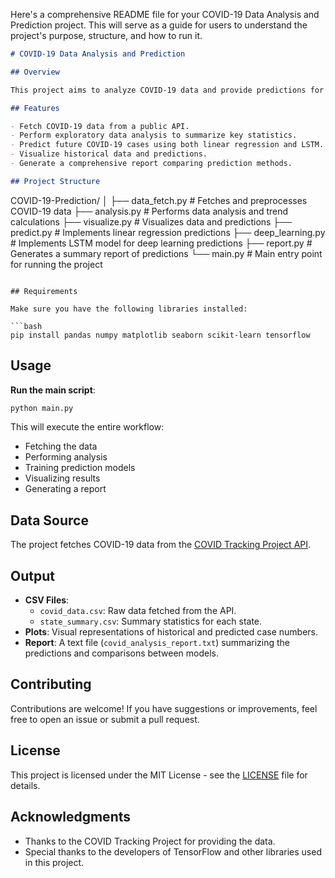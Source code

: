 Here's a comprehensive README file for your COVID-19 Data Analysis and Prediction project. This will serve as a guide for users to understand the project's purpose, structure, and how to run it.

```markdown
# COVID-19 Data Analysis and Prediction

## Overview

This project aims to analyze COVID-19 data and provide predictions for future case numbers using traditional linear regression and advanced deep learning techniques, specifically LSTM (Long Short-Term Memory) networks. The project fetches real-time data, processes it, analyzes trends, visualizes results, and generates a report summarizing predictions.

## Features

- Fetch COVID-19 data from a public API.
- Perform exploratory data analysis to summarize key statistics.
- Predict future COVID-19 cases using both linear regression and LSTM.
- Visualize historical data and predictions.
- Generate a comprehensive report comparing prediction methods.

## Project Structure

```
COVID-19-Prediction/
│
├── data_fetch.py          # Fetches and preprocesses COVID-19 data
├── analysis.py            # Performs data analysis and trend calculations
├── visualize.py           # Visualizes data and predictions
├── predict.py             # Implements linear regression predictions
├── deep_learning.py       # Implements LSTM model for deep learning predictions
├── report.py              # Generates a summary report of predictions
└── main.py                # Main entry point for running the project
```

## Requirements

Make sure you have the following libraries installed:

```bash
pip install pandas numpy matplotlib seaborn scikit-learn tensorflow
```

## Usage

**Run the main script**:
   ```bash
   python main.py
   ```

This will execute the entire workflow:
- Fetching the data
- Performing analysis
- Training prediction models
- Visualizing results
- Generating a report

## Data Source

The project fetches COVID-19 data from the [COVID Tracking Project API](https://covidtracking.com/data/api).

## Output

- **CSV Files**: 
  - `covid_data.csv`: Raw data fetched from the API.
  - `state_summary.csv`: Summary statistics for each state.
- **Plots**: Visual representations of historical and predicted case numbers.
- **Report**: A text file (`covid_analysis_report.txt`) summarizing the predictions and comparisons between models.

## Contributing

Contributions are welcome! If you have suggestions or improvements, feel free to open an issue or submit a pull request.

## License

This project is licensed under the MIT License - see the [LICENSE](LICENSE) file for details.

## Acknowledgments

- Thanks to the COVID Tracking Project for providing the data.
- Special thanks to the developers of TensorFlow and other libraries used in this project.

```
